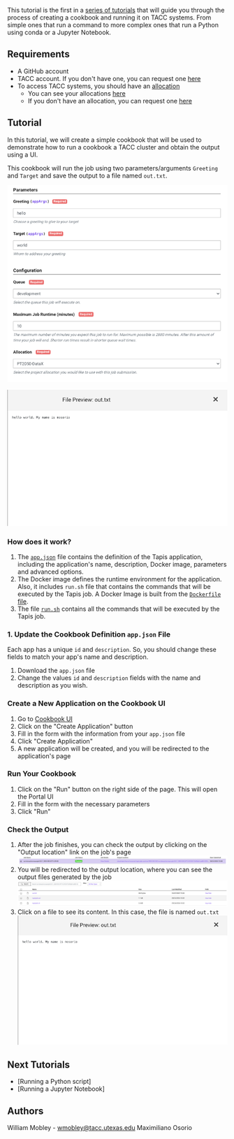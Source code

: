 This tutorial is the first in a [series of tutorials](next-tutorials) that will guide you through the process of creating a cookbook and running it on TACC systems. From simple ones that run a command to more complex ones that run a Python using conda or a Jupyter Notebook.

## Requirements

- A GitHub account
- TACC account. If you don't have one, you can request one [here](https://accounts.tacc.utexas.edu/register)
- To access TACC systems, you should have an [allocation](https://tacc.utexas.edu/use-tacc/allocations/)
  - You can see your allocations [here](https://ptdatax.tacc.utexas.edu/workbench/allocations/approved)
  - If you don't have an allocation, you can request one [here](https://portal.tacc.utexas.edu/allocation-request)

## Tutorial

In this tutorial, we will create a simple cookbook that will be used to demonstrate how to run a cookbook a TACC cluster and obtain the output using a UI.

This cookbook will run the job using two parameters/arguments `Greeting` and `Target` and save the output to a file named `out.txt`.

![alt text](images/parameters.png)

![Show the output content ](images/output-content.png)

### How does it work?

1. The [`app.json`](app.json) file contains the definition of the Tapis application, including the application's name, description, Docker image, parameters and advanced options.
2. The Docker image defines the runtime environment for the application. Also, it includes `run.sh` file that contains the commands that will be executed by the Tapis job. A Docker Image is built from the [`Dockerfile` file](./Dockerfile).
3. The file [`run.sh`](run.sh) contains all the commands that will be executed by the Tapis job.

### 1. Update the Cookbook Definition `app.json` File

Each app has a unique `id` and `description`. So, you should change these fields to match your app's name and description.

1. Download the `app.json` file
2. Change the values `id` and `description` fields with the name and description as you wish.

### Create a New Application on the Cookbook UI

1. Go to [Cookbook UI](https://in-for-disaster-analytics.github.io/cookbooks-ui/#/apps)
2. Click on the "Create Application" button
3. Fill in the form with the information from your `app.json` file
4. Click "Create Application"
5. A new application will be created, and you will be redirected to the application's page

### Run Your Cookbook

1. Click on the "Run" button on the right side of the page. This will open the Portal UI
2. Fill in the form with the necessary parameters
3. Click "Run"

### Check the Output

1. After the job finishes, you can check the output by clicking on the "Output location" link on the job's page
   ![Show a job finished ](images/job-finished.png)
2. You will be redirected to the output location, where you can see the output files generated by the job
   ![Show the output files ](images/output-files.png)
3. Click on a file to see its content. In this case, the file is named `out.txt`
   ![Show the output content ](images/output-content.png)

## Next Tutorials

- [Running a Python script]
- [Running a Jupyter Notebook]

## Authors

William Mobley - wmobley@tacc.utexas.edu
Maximiliano Osorio
